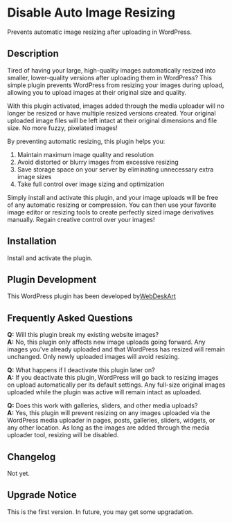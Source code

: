 # Disable Auto Image Resizing

Prevents automatic image resizing after uploading in WordPress.

## Description
Tired of having your large, high-quality images automatically resized into smaller, lower-quality versions after uploading them in WordPress? This simple plugin prevents WordPress from resizing your images during upload, allowing you to upload images at their original size and quality.

With this plugin activated, images added through the media uploader will no longer be resized or have multiple resized versions created. Your original uploaded image files will be left intact at their original dimensions and file size. No more fuzzy, pixelated images!

By preventing automatic resizing, this plugin helps you:

1. Maintain maximum image quality and resolution
2. Avoid distorted or blurry images from excessive resizing
3. Save storage space on your server by eliminating unnecessary extra image sizes
4. Take full control over image sizing and optimization

Simply install and activate this plugin, and your image uploads will be free of any automatic resizing or compression. You can then use your favorite image editor or resizing tools to create perfectly sized image derivatives manually. Regain creative control over your images!

## Installation
Install and activate the plugin.

## Plugin Development
This WordPress plugin has been developed by[WebDeskArt](https://www.webdeskart.com)

## Frequently Asked Questions
**Q:** Will this plugin break my existing website images?  
**A:** No, this plugin only affects new image uploads going forward. Any images you've already uploaded and that WordPress has resized will remain unchanged. Only newly uploaded images will avoid resizing.

**Q:** What happens if I deactivate this plugin later on?  
**A:** If you deactivate this plugin, WordPress will go back to resizing images on upload automatically per its default settings. Any full-size original images uploaded while the plugin was active will remain intact as uploaded.

**Q:** Does this work with galleries, sliders, and other media uploads?  
**A:** Yes, this plugin will prevent resizing on any images uploaded via the WordPress media uploader in pages, posts, galleries, sliders, widgets, or any other location. As long as the images are added through the media uploader tool, resizing will be disabled.

## Changelog
Not yet.

## Upgrade Notice
This is the first version. In future, you may get some upgradation.
